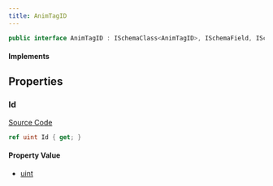 ```yaml
---
title: AnimTagID
---
```


```csharp
public interface AnimTagID : ISchemaClass<AnimTagID>, ISchemaField, ISchemaClass, INativeHandle
```

#### Implements

## Properties

### Id

[Source Code](https://github.com/swiftly-solution/swiftlys2/blob/main/managed/src/SwiftlyS2.Generated/Schemas/Interfaces/AnimTagID.cs#L17)

```csharp
ref uint Id { get; }
```

#### Property Value

- [uint](https://learn.microsoft.com/dotnet/api/system.uint32)

